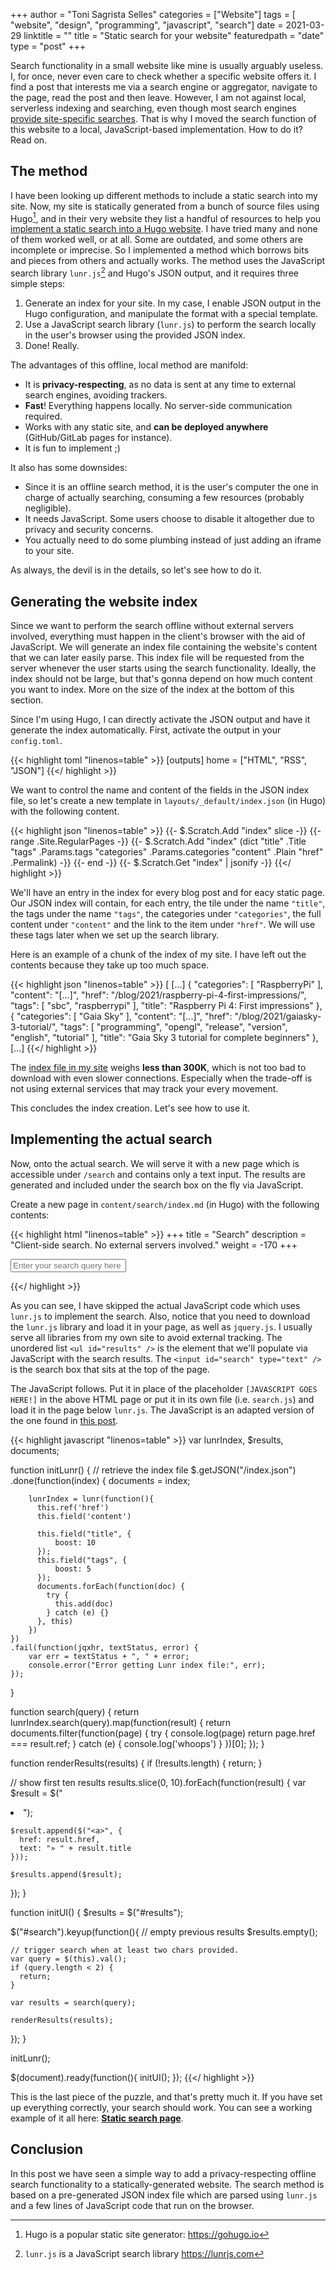 +++
author = "Toni Sagrista Selles"
categories = ["Website"]
tags = [ "website", "design", "programming", "javascript", "search"]
date = 2021-03-29
linktitle = ""
title = "Static search for your website"
featuredpath = "date"
type = "post"
+++

Search functionality in a small website like mine is usually arguably useless. I, for once, never even care to check whether a specific website offers it. I find a post that interests me via a search engine or aggregator, navigate to the page, read the post and then leave. However, I am not against local, serverless indexing and searching, even though most search engines [provide site-specific searches](https://help.duckduckgo.com/duckduckgo-help-pages/results/syntax/). That is why I moved the search function of this website to a local, JavaScript-based implementation. How to do it? Read on.

<!--more-->

## The method

I have been looking up different methods to include a static search into my site. Now, my site is statically generated from a bunch of source files using Hugo[^hugo], and in their very website they list a handful of resources to help you [implement a static search into a Hugo website](https://gohugo.io/tools/search). I have tried many and none of them worked well, or at all. Some are outdated, and some others are incomplete or imprecise. So I implemented a method which borrows bits and pieces from others and actually works. The method uses the JavaScript search library `lunr.js`[^lunr] and Hugo's JSON output, and it requires three simple steps:

1.  Generate an index for your site. In my case, I enable JSON output in the Hugo configuration, and manipulate the format with a special template.
2.  Use a JavaScript search library (`lunr.js`) to perform the search locally in the user's browser using the provided JSON index.
3.  Done! Really.

The advantages of this offline, local method are manifold:

-  It is **privacy-respecting**, as no data is sent at any time to external search engines, avoiding trackers.
-  **Fast**! Everything happens locally. No server-side communication required.
-  Works with any static site, and **can be deployed anywhere** (GitHub/GitLab pages for instance).
-  It is fun to implement ;)

It also has some downsides:

-  Since it is an offline search method, it is the user's computer the one in charge of actually searching, consuming a few resources (probably negligible).
-  It needs JavaScript. Some users choose to disable it altogether due to privacy and security concerns.
-  You actually need to do some plumbing instead of just adding an iframe to your site.

As always, the devil is in the details, so let's see how to do it.

## Generating the website index

Since we want to perform the search offline without external servers involved, everything must happen in the client's browser with the aid of JavaScript. We will generate an index file containing the website's content that we can later easily parse. This index file will be requested from the server whenever the user starts using the search functionality. Ideally, the index should not be large, but that's gonna depend on how much content you want to index. More on the size of the index at the bottom of this section.

Since I'm using Hugo, I can directly activate the JSON output and have it generate the index automatically. First, activate the output in your `config.toml`.

{{< highlight toml "linenos=table" >}}
[outputs]
    home = ["HTML", "RSS", "JSON"]
{{</ highlight >}}

We want to control the name and content of the fields in the JSON index file, so let's create a new template in `layouts/_default/index.json` (in Hugo) with the following content.

{{< highlight json "linenos=table" >}}
{{- $.Scratch.Add "index" slice -}}
{{- range .Site.RegularPages -}}
    {{- $.Scratch.Add "index" (dict "title" .Title "tags" 
            .Params.tags "categories" .Params.categories 
            "content" .Plain "href" .Permalink) -}}
{{- end -}}
{{- $.Scratch.Get "index" | jsonify -}}
{{</ highlight >}}

We'll have an entry in the index for every blog post and for eacy static page. Our JSON index will contain, for each entry, the tile under the name `"title"`, the tags under the name `"tags"`, the categories under `"categories"`, the full content under `"content"` and the link to the item under `"href"`. We will use these tags later when we set up the search library.

Here is an example of a chunk of the index of my site. I have left out the contents because they take up too much space.

{{< highlight json "linenos=table" >}}
[
    [...]
  {
    "categories": [
      "RaspberryPi"
    ],
    "content": "[...]",
    "href": "/blog/2021/raspberry-pi-4-first-impressions/",
    "tags": [
      "sbc",
      "raspberrypi"
    ],
    "title": "Raspberry Pi 4: First impressions"
  },
  {
    "categories": [
      "Gaia Sky"
    ],
    "content": "[...]",
    "href": "/blog/2021/gaiasky-3-tutorial/",
    "tags": [
      "programming",
      "opengl",
      "release",
      "version",
      "english",
      "tutorial"
    ],
    "title": "Gaia Sky 3 tutorial for complete beginners"
  },
    [...]
{{</ highlight >}}

The [index file in my site](/index.json) weighs **less than 300K**, which is not too bad to download with even slower connections. Especially when the trade-off is not using external services that may track your every movement.

This concludes the index creation. Let's see how to use it.

## Implementing the actual search 

Now, onto the actual search. We will serve it with a new page which is accessible under `/search` and contains only a text input. The results are generated and included under the search box on the fly via JavaScript.

Create a new page in `content/search/index.md` (in Hugo) with the following contents:

{{< highlight html "linenos=table" >}}
+++
title = "Search"
description = "Client-side search. No external servers involved."
weight = -170
+++

<p>
<input id="search" type="text" placeholder="Enter your search query here">
</p>

<ul id="results"></ul>

<script src="/js/jquery.min.js"></script>
<script src="/js/lunr.js"></script>
<script>
  [JAVASCRIPT GOES HERE!]
</script>
{{</ highlight >}}

As you can see, I have skipped the actual JavaScript code which uses `lunr.js` to implement the search. Also, notice that you need to download the `lunr.js` library and load it in your page, as well as `jquery.js`. I usually serve all libraries from my own site to avoid external tracking.
The unordered list `<ul id="results" />` is the element that we'll populate via JavaScript with the search results. The `<input id="search" type="text" />` is the search box that sits at the top of the page.

The JavaScript follows. Put it in place of the placeholder `[JAVASCRIPT GOES HERE!]` in the above HTML page or put it in its own file (i.e. `search.js`) and load it in the page below `lunr.js`. The JavaScript is an adapted version of the one found in [this post](https://www.integralist.co.uk/posts/static-search-with-lunr/).

{{< highlight javascript "linenos=table" >}}
var lunrIndex,
    $results,
    documents;

function initLunr() {
  // retrieve the index file
  $.getJSON("/index.json")
    .done(function(index) {
        documents = index;

        lunrIndex = lunr(function(){
          this.ref('href')
          this.field('content')

          this.field("title", {
              boost: 10
          });
          this.field("tags", {
              boost: 5
          });
          documents.forEach(function(doc) {
            try {
              this.add(doc)
            } catch (e) {}
          }, this)
        })
    })
    .fail(function(jqxhr, textStatus, error) {
        var err = textStatus + ", " + error;
        console.error("Error getting Lunr index file:", err);
    });
}

function search(query) {
  return lunrIndex.search(query).map(function(result) {
    return documents.filter(function(page) {
      try {
        console.log(page)
        return page.href === result.ref;
      } catch (e) {
        console.log('whoops')
      }
    })[0];
  });
}

function renderResults(results) {
  if (!results.length) {
    return;
  }

  // show first ten results
  results.slice(0, 10).forEach(function(result) {
    var $result = $("<li>");

    $result.append($("<a>", {
      href: result.href,
      text: "» " + result.title
    }));

    $results.append($result);
  });
}

function initUI() {
  $results = $("#results");

  $("#search").keyup(function(){
    // empty previous results
    $results.empty();

    // trigger search when at least two chars provided.
    var query = $(this).val();
    if (query.length < 2) {
      return;
    }

    var results = search(query);

    renderResults(results);
  });
}

initLunr();

$(document).ready(function(){
  initUI();
});
{{</ highlight >}}

This is the last piece of the puzzle, and that's pretty much it. If you have set up everything correctly, your search should work. You can see a working example of it all here: [**Static search page**](/search).

## Conclusion

In this post we have seen a simple way to add a privacy-respecting offline search functionality to a statically-generated website. The search method is based on a pre-generated JSON index file which are parsed using `lunr.js` and a few lines of JavaScript code that run on the browser.


[^hugo]: Hugo is a popular static site generator: https://gohugo.io
[^lunr]: `lunr.js` is a JavaScript search library https://lunrjs.com

